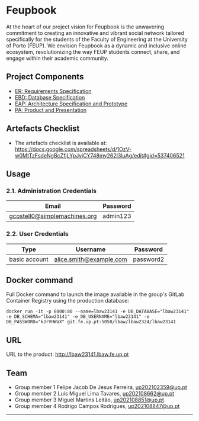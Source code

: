 # Feupbook

At the heart of our project vision for Feupbook is the unwavering commitment to creating an innovative and vibrant social network tailored specifically for the students of the Faculty of Engineering at the University of Porto (FEUP). We envision Feupbook as a dynamic and inclusive online ecosystem, revolutionizing the way FEUP students connect, share, and engage within their academic community.

## Project Components

- [ER: Requirements Specification](https://git.fe.up.pt/lbaw/lbaw2324/lbaw23141/-/wikis/er)
- [EBD: Database Specification](https://git.fe.up.pt/lbaw/lbaw2324/lbaw23141/-/wikis/ebd)
- [EAP: Architecture Specification and Prototype](https://git.fe.up.pt/lbaw/lbaw2324/lbaw23141/-/wikis/eap)
- [PA: Product and Presentation](https://git.fe.up.pt/lbaw/lbaw2324/lbaw23141/-/wikis/pa)

## Artefacts Checklist

- The artefacts checklist is available at: <https://docs.google.com/spreadsheets/d/1OzV-w0MtTzFsdeNgBcZfjLYpJvjCY748my262I3luAg/edit#gid=537406521>

## Usage

### 2.1. Administration Credentials

| Email | Password |
| -------- | -------- |
| gcostell0@simplemachines.org | admin123 |

### 2.2. User Credentials

| Type          | Username  | Password |
| ------------- | --------- | -------- |
| basic account | alice.smith@example.com | password2 |

## Docker command

Full Docker command to launch the image available in the group's GitLab Container Registry using the production database:
```
docker run -it -p 8000:80 --name=lbaw23141 -e DB_DATABASE="lbaw23141" -e DB_SCHEMA="lbaw23141" -e DB_USERNAME="lbaw23141" -e DB_PASSWORD="kJrVHWaX" git.fe.up.pt:5050/lbaw/lbaw2324/lbaw23141
```

## URL

URL to the product: http://lbaw23141.lbaw.fe.up.pt 

## Team

- Group member 1 Felipe Jacob De Jesus Ferreira, up202102359@up.pt
- Group member 2 Luís Miguel Lima Tavares, up202108662@up.pt
- Group member 3 Miguel Martins Leitão, up202108851@up.pt
- Group member 4 Rodrigo Campos Rodrigues, up202108847@up.pt

---

